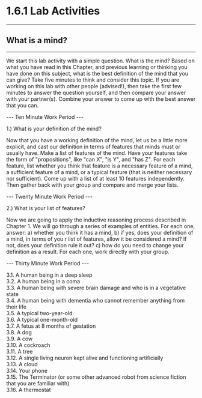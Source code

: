 # 1.6.1 Lab Activities

---
## What is a mind?
---

We start this lab activity with a simple question. What is the mind? Based on what you have read in this Chapter, and previous
learning or thinking you have done on this subject, what is the best definition of the mind that you can give?
Take five minutes to think and consider this topic. If you are working on this lab with other people (advised!), then take the first
few minutes to answer the question yourself, and then compare your answer with your partner(s). Combine your answer to come up with the 
best answer that you can.

--- Ten Minute Work Period ---

1.) What is your definition of the mind?

Now that you have a working definition of the mind, let us be a little more explicit, and cast our definition in terms of features
that minds must or usually have. Make a list of features of the mind. Have your features take the form of "propositions", like "can X", "is Y", and "has Z".
For each feature, list whether you think that feature is a necessary feature of a mind, a sufficient feature of a mind, or a typical feature (that is neither necessary nor sufficient).
Come up with a list of at least 10 features independently. Then gather back with your group and compare and merge your lists.

--- Twenty Minute Work Period ---

2.) What is your list of features?
 
Now we are going to apply the inductive reasoning process described in Chapter 1.
We will go through a series of examples of entities. For each one, answer: a) whether you think it has a mind, b) if yes, does your 
definition of a mind, in terms of you r list of features, allow it be considered a mind? If not, does your definition rule it out? c) how do you need to change your definition
as a result. For each one, work directly with your group.

--- Thirty Minute Work Period --- 

3.1. A human being in a deep sleep<br>
3.2. A human being in a coma<br>
3.3. A human being with severe brain damage and who is in a vegetative state<br>
3.4. A human being with dementia who cannot remember anything from their life<br>
3.5. A typical two-year-old<br>
3.6. A typical one-month-old<br>
3.7. A fetus at 8 months of gestation<br>
3.8. A dog<br>
3.9. A cow<br>
3.10. A cockroach<br>
3.11. A tree<br>
3.12. A single living neuron kept alive and functioning artificially<br>
3.13. A cloud<br>
3.14. Your phone<br>
3.15. The Terminator (or some other advanced robot from science fiction that you are familiar with)<br>
3.16. A thermostat<br>